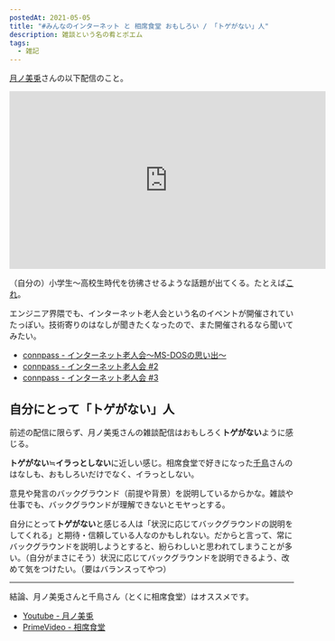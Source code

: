 ```yaml
---
postedAt: 2021-05-05
title: "#みんなのインターネット と 相席食堂 おもしろい / 「トゲがない」人"
description: 雑談という名の肴とポエム
tags:
  - 雑記
---
```


[月ノ美兎](https://www.youtube.com/channel/UCD-miitqNY3nyukJ4Fnf4_A)さんの以下配信のこと。

<iframe width="560" height="315" src="https://www.youtube.com/embed/P7W7Vtti78U" title="YouTube video player" frameborder="0" allow="accelerometer; autoplay; clipboard-write; encrypted-media; gyroscope; picture-in-picture" allowfullscreen></iframe>

（自分の）小学生〜高校生時代を彷彿させるような話題が出てくる。たとえば[これ](https://youtu.be/_sGFlcguZDw)。

エンジニア界隈でも、インターネット老人会という名のイベントが開催されていたっぽい。技術寄りのはなしが聞きたくなったので、また開催されるなら聞いてみたい。

- [connpass - インターネット老人会〜MS-DOSの思い出〜](https://ariaki.connpass.com/event/141532/)
- [connpass - インターネット老人会 #2](https://ariaki.connpass.com/event/148883/)
- [connpass - インターネット老人会 #3](https://ariaki.connpass.com/event/153409/)

## 自分にとって「トゲがない」人

前述の配信に限らず、月ノ美兎さんの雑談配信はおもしろく**トゲがない**ように感じる。

**トゲがない**≒**イラっとしない**に近しい感じ。相席食堂で好きになった[千鳥](https://profile.yoshimoto.co.jp/talent/detail?id=98)さんのはなしも、おもしろいだけでなく、イラっとしない。

意見や発言のバックグラウンド（前提や背景）を説明しているからかな。雑談や仕事でも、バックグラウンドが理解できないとモヤっとする。

自分にとって**トゲがない**と感じる人は「状況に応じてバックグラウンドの説明をしてくれる」と期待・信頼している人なのかもしれない。だからと言って、常にバックグラウンドを説明しようとすると、紛らわしいと思われてしまうことが多い。（自分がまさにそう）状況に応じてバックグラウンドを説明できるよう、改めて気をつけたい。（要はバランスってやつ）

---

結論、月ノ美兎さんと千鳥さん（とくに相席食堂）はオススメです。

- [Youtube - 月ノ美兎](https://www.youtube.com/channel/UCD-miitqNY3nyukJ4Fnf4_A)
- [PrimeVideo - 相席食堂](https://www.amazon.co.jp/dp/B07K8TYTLH)
